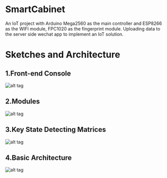 # SmartCabinet
An IoT project with Arduino Mega2560 as the main controller and ESP8266 as the WIFI module, FPC1020 as the fingerprint module. Uploading data to the server side wechat app to implement an IoT solution.
# Sketches and Architecture
## 1.Front-end Console

![alt tag](http://iot.sg-z.com/assets/device/front.jpg)

## 2.Modules

![alt tag](http://iot.sg-z.com/assets/device/back.jpg)

## 3.Key State Detecting Matrices

![alt tag](http://iot.sg-z.com/assets/device/matrix.jpg)

## 4.Basic Architecture

![alt tag](http://iot.sg-z.com/assets/device/architecture.jpg)
